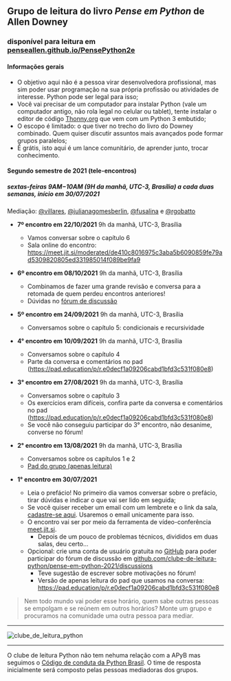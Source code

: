 ## Grupo de leitura do livro _Pense em Python_ de Allen Downey 
### disponível para leitura em [penseallen.github.io/PensePython2e](https://penseallen.github.io/PensePython2e/)

#### Informações gerais
- O objetivo aqui não é a pessoa virar desenvolvedora profissional, mas sim poder usar programação na sua própria profissão ou atividades de interesse. Python pode ser legal para isso;
- Você vai precisar de um computador para instalar Python (vale um computador antigo, não rola legal no celular ou tablet), tente instalar o editor de código [Thonny.org](https://thonny.org) que vem com um Python 3 embutido;
- O escopo é limitado: o que tiver no trecho do livro do Downey combinado. Quem quiser discutir assuntos mais avançados pode formar grupos paralelos;
- É grátis, isto aqui é um lance comunitário, de aprender junto, trocar conhecimento.

#### Segundo semestre de 2021 (tele-encontros)
##### sextas-feiras **9AM−10AM** (9H da manhã, UTC-3, Brasília) **a cada duas semanas**, início em 30/07/2021

Mediação: [@villares](http://github.com/villares), [@julianagomesberlin](http://github.com/julianagomesberlin), [@fusalina](http://github.com/fusalina) e [@rgobatto](http://github.com/rgobatto)
 
- **7º encontro em 22/10/2021** 9h da manhã, UTC-3, Brasília
   - Vamos conversar sobre o capítulo 6
   - Sala online do encontro: https://meet.jit.si/moderated/de410c8016975c3aba5b6090859fe79ad5309820805ed331985014f089be9fa9


- **6º encontro em 08/10/2021** 9h da manhã, UTC-3, Brasília
   - Combinamos de fazer uma grande revisão e conversa para a retomada de quem perdeu encontros anteriores!
   - Dúvidas no [fórum de discussão](https://github.com/clube-de-leitura-python/pense-em-python-2021/discussions)

- **5º encontro em 24/09/2021** 9h da manhã, UTC-3, Brasília
   - Conversamos sobre o capítulo 5:  condicionais e recursividade

- **4° encontro em 10/09/2021** 9h da manhã, UTC-3, Brasília
   - Conversamos sobre o capítulo 4
   - Parte da conversa e comentários no pad (https://pad.education/p/r.e0decf1a09206cabd1bfd3c531f080e8) 

- **3° encontro em 27/08/2021** 9h da manhã, UTC-3, Brasília
   - Conversamos sobre o capítulo 3
   - Os exercícios eram difíceis, confira parte da conversa e comentários no pad (https://pad.education/p/r.e0decf1a09206cabd1bfd3c531f080e8) 
   - Se você não conseguiu participar do 3° encontro, não desanime, converse no fórum!
    
- **2° encontro em 13/08/2021** 9h da manhã, UTC-3, Brasília
   - Conversamos sobre os capítulos 1 e 2
   - [Pad do grupo (apenas leitura)](https://pad.education/p/r.e0decf1a09206cabd1bfd3c531f080e8) 


- **1° encontro em 30/07/2021**
  - Leia o prefácio! No primeiro dia vamos conversar sobre o prefácio, tirar dúvidas e indicar o que vai ser lido em seguida;
  - Se você quiser receber um email com um lembrete e o link da sala, [cadastre-se aqui](https://tinyletter.com/clube-de-leitura-python). Usaremos o email unicamente para isso.
  - O encontro vai ser por meio da ferramenta de vídeo-conferência [meet.jit.si](https://meet.jit.si/).
    - Depois de um pouco de problemas técnicos, divididos em duas salas, deu certo...
  - Opcional: crie uma conta de usuário gratuita no [GitHub](https://github.com/signup) para poder participar do fórum de discussão em [github.com/clube-de-leitura-python/pense-em-python-2021/discussions](https://github.com/clube-de-leitura-python/pense-em-python-2021/discussions)
    - Teve sugestão de escrever sobre motivações no fórum!
    - Versão de apenas leitura do pad que usamos na conversa: https://pad.education/p/r.e0decf1a09206cabd1bfd3c531f080e8

> Nem todo mundo vai poder esse horário, quem sabe outras pessoas se empolgam e se reúnem em outros horários?
> Monte um grupo e procuramos na comunidade uma outra pessoa para mediar.

---

![clube_de_leitura_python](https://user-images.githubusercontent.com/3694604/126589139-b52c2bc0-937a-4238-b3ba-189dec5d4c64.png)

---

O clube de leitura Python não tem nehuma relação com a APyB mas seguimos o [Código de conduta da Python Brasil](https://python.org.br/cdc/). O time de resposta inicialmente será composto pelas pessoas mediadoras dos grupos.
